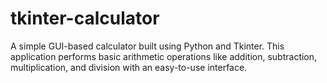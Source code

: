 # tkinter-calculator
A simple GUI-based calculator built using Python and Tkinter. This application performs basic arithmetic operations like addition, subtraction, multiplication, and division with an easy-to-use interface.
